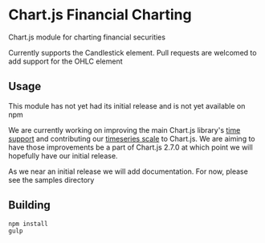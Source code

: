 # Chart.js Financial Charting

Chart.js module for charting financial securities

Currently supports the Candlestick element. Pull requests are welcomed to add support for the OHLC element

## Usage

This module has not yet had its initial release and is not yet available on npm

We are currently working on improving the main Chart.js library's [time support](https://github.com/chartjs/Chart.js/issues/4187) and contributing our [timeseries scale](https://github.com/chartjs/Chart.js/issues/4189) to Chart.js. We are aiming to have those improvements be a part of Chart.js 2.7.0 at which point we will hopefully have our initial release.

As we near an initial release we will add documentation. For now, please see the samples directory

## Building

```sh
npm install
gulp
```
